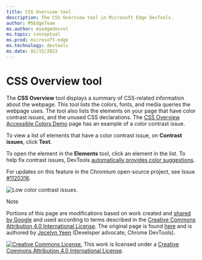 ```yaml
---
title: CSS Overview tool
description: The CSS Overview tool in Microsoft Edge DevTools.
author: MSEdgeTeam
ms.author: msedgedevrel
ms.topic: conceptual
ms.prod: microsoft-edge
ms.technology: devtools
ms.date: 02/15/2022
---
```

<!-- Copyright Kayce Basques

   Licensed under the Apache License, Version 2.0 (the "License");
   you may not use this file except in compliance with the License.
   You may obtain a copy of the License at

       https://www.apache.org/licenses/LICENSE-2.0

   Unless required by applicable law or agreed to in writing, software
   distributed under the License is distributed on an "AS IS" BASIS,
   WITHOUT WARRANTIES OR CONDITIONS OF ANY KIND, either express or implied.
   See the License for the specific language governing permissions and
   limitations under the License.  -->
# CSS Overview tool

<!-- the what's new entry is:
https://docs.microsoft.com/en-us/microsoft-edge/devtools-guide-chromium/whats-new/2020/10/devtools#view-and-fix-color-contrast-issues-in-the-css-overview-tool
# What's New in DevTools (Microsoft Edge 87)
### View and fix color contrast issues in the CSS Overview tool -->

The **CSS Overview** tool displays a summary of CSS-related information about the webpage.  This tool lists the colors, fonts, and media queries the webpage uses.  The tool also lists the elements on your page that have color contrast issues, and the unused CSS declarations.  The [CSS Overview Accessible Colors Demo](https://css-overview-accessible-colors-demo.glitch.me) page has an example of a color contrast issue.

To view a list of elements that have a color contrast issue, on **Contrast issues**, click **Text**.  

To open the element in the **Elements** tool, click an element in the list.  To help fix contrast issues, DevTools [automatically provides color suggestions](../whats-new/2020/08/devtools.md#accessible-color-suggestion-in-the-styles-pane).


For updates on this feature in the Chromium open-source project, see Issue [#1120316](https://crbug.com/1120316).

![Low color contrast issues.](../whats-new/media/2020/10/css-overview.msft.png)


<!-- ====================================================================== -->
> [!NOTE]
> Portions of this page are modifications based on work created and [shared by Google](https://developers.google.com/terms/site-policies) and used according to terms described in the [Creative Commons Attribution 4.0 International License](https://creativecommons.org/licenses/by/4.0).
> The original page is found [here](https://developer.chrome.com/docs/devtools/css-overview/) and is authored by [Jecelyn Yeen](https://developers.google.com/web/resources/contributors#jecelyn-yeen) (Developer advocate, Chrome DevTools).

[![Creative Commons License.](https://i.creativecommons.org/l/by/4.0/88x31.png)](https://creativecommons.org/licenses/by/4.0)
This work is licensed under a [Creative Commons Attribution 4.0 International License](https://creativecommons.org/licenses/by/4.0).
